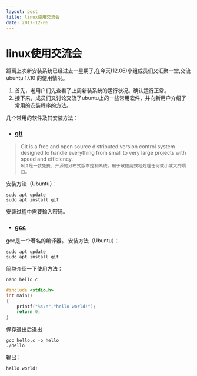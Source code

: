 ```yaml
---
layout: post
title: linux使用交流会
date: 2017-12-06
---
```

# linux使用交流会
距离上次新安装系统已经过去一星期了,在今天(12.06)小组成员们又汇聚一堂,交流ubuntu 17.10 的使用情况。

1. 首先，老用户们先查看了上周新装系统的运行状况。确认运行正常。
2. 接下来，成员们又讨论交流了ubuntu上的一些常用软件，并向新用户介绍了常用的安装程序的方法。

几个常用的软件及其安装方法：
* ### [git](https://git-scm.com/)
>Git is a free and open source distributed version control system designed to handle everything from small to very large projects with speed and efficiency.</br>
>`Git是一款免费、开源的分布式版本控制系统，用于敏捷高效地处理任何或小或大的项目。`

安装方法（Ubuntu）：
``` shell
sudo apt update
sudo apt install git
```
安装过程中需要输入密码。
* ### [gcc](https://gcc.gnu.org/)

gcc是一个著名的编译器。
安装方法（Ubuntu）：
``` shell
sudo apt update
sudo apt install git
```
简单介绍一下使用方法：
``` shell
nano hello.c
```
```C
#include <stdio.h>
int main()
{
    printf("%s\n","hello world!");
    return 0;
}
```
保存退出后退出
```
gcc hello.c -o hello
./hello
```
输出：
```
hello world!
```
